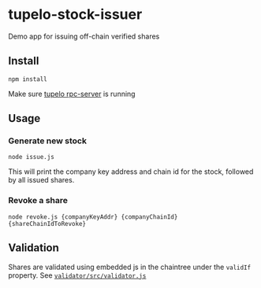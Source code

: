 # tupelo-stock-issuer
Demo app for issuing off-chain verified shares

## Install
`npm install`

Make sure [tupelo rpc-server](https://docs.quorumcontrol.com/tutorials/rpc_server) is running

## Usage

### Generate new stock
`node issue.js`

This will print the company key address and chain id for the stock, followed by all issued shares.

### Revoke a share
`node revoke.js {companyKeyAddr} {companyChainId} {shareChainIdToRevoke}`

## Validation
Shares are validated using embedded js in the chaintree under the `validIf` property. See [`validator/src/validator.js`](validator/src/validator.js)
